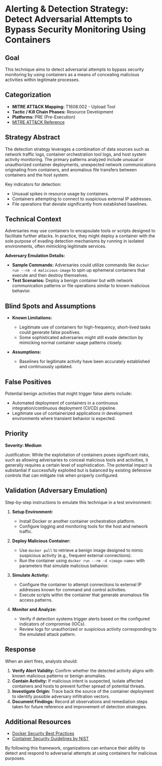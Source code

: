 # Alerting & Detection Strategy: Detect Adversarial Attempts to Bypass Security Monitoring Using Containers

## Goal
This technique aims to detect adversarial attempts to bypass security monitoring by using containers as a means of concealing malicious activities within legitimate processes.

## Categorization
- **MITRE ATT&CK Mapping:** T1608.002 - Upload Tool
- **Tactic / Kill Chain Phases:** Resource Development
- **Platforms:** PRE (Pre-Execution)
- [MITRE ATT&CK Reference](https://attack.mitre.org/techniques/T1608/002)

## Strategy Abstract
The detection strategy leverages a combination of data sources such as network traffic logs, container orchestration tool logs, and host system activity monitoring. The primary patterns analyzed include unusual or unauthorized container deployments, unexpected network communications originating from containers, and anomalous file transfers between containers and the host system.

Key indicators for detection:
- Unusual spikes in resource usage by containers.
- Containers attempting to connect to suspicious external IP addresses.
- File operations that deviate significantly from established baselines.

## Technical Context
Adversaries may use containers to encapsulate tools or scripts designed to facilitate further attacks. In practice, they might deploy a container with the sole purpose of evading detection mechanisms by running in isolated environments, often mimicking legitimate services.

**Adversary Emulation Details:**
- **Sample Commands:** Adversaries could utilize commands like `docker run --rm -d malicious-image` to spin up ephemeral containers that execute and then destroy themselves.
- **Test Scenarios:** Deploy a benign container but with network communication patterns or file operations similar to known malicious behavior.

## Blind Spots and Assumptions
- **Known Limitations:**
  - Legitimate use of containers for high-frequency, short-lived tasks could generate false positives.
  - Some sophisticated adversaries might still evade detection by mimicking normal container usage patterns closely.
  
- **Assumptions:**
  - Baselines for legitimate activity have been accurately established and continuously updated.

## False Positives
Potential benign activities that might trigger false alerts include:
- Automated deployment of containers in a continuous integration/continuous deployment (CI/CD) pipeline.
- Legitimate use of containerized applications in development environments where transient behavior is expected.

## Priority
**Severity: Medium**

Justification: While the exploitation of containers poses significant risks, such as allowing adversaries to conceal malicious tools and activities, it generally requires a certain level of sophistication. The potential impact is substantial if successfully exploited but is balanced by existing defensive controls that can mitigate risk when properly configured.

## Validation (Adversary Emulation)
Step-by-step instructions to emulate this technique in a test environment:

1. **Setup Environment:**
   - Install Docker or another container orchestration platform.
   - Configure logging and monitoring tools for the host and network traffic.

2. **Deploy Malicious Container:**
   - Use `docker pull` to retrieve a benign image designed to mimic suspicious activity (e.g., frequent external connections).
   - Run the container using `docker run --rm -d <image-name>` with parameters that simulate malicious behavior.

3. **Simulate Activity:**
   - Configure the container to attempt connections to external IP addresses known for command and control activities.
   - Execute scripts within the container that generate anomalous file access patterns.

4. **Monitor and Analyze:**
   - Verify if detection systems trigger alerts based on the configured indicators of compromise (IOCs).
   - Review logs for unauthorized or suspicious activity corresponding to the emulated attack pattern.

## Response
When an alert fires, analysts should:

1. **Verify Alert Validity:** Confirm whether the detected activity aligns with known malicious patterns or benign anomalies.
2. **Contain Activity:** If malicious intent is suspected, isolate affected containers and hosts to prevent further spread of potential threats.
3. **Investigate Origin:** Trace back the source of the container deployment to identify possible adversary infiltration vectors.
4. **Document Findings:** Record all observations and remediation steps taken for future reference and improvement of detection strategies.

## Additional Resources
- [Docker Security Best Practices](https://docs.docker.com/engine/security/security/)
- [Container Security Guidelines by NIST](https://csrc.nist.gov/publications/detail/sp/800-190/final)

By following this framework, organizations can enhance their ability to detect and respond to adversarial attempts at using containers for malicious purposes.